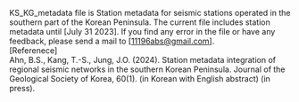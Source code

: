 KS_KG_metadata file is Station metadata for seismic stations operated in the southern part of the Korean Peninsula.
The current file includes station metadata until [July 31 2023].
If you find any error in the file or have any feedback, please send a mail to [11196abs@gmail.com].
<br/>[Referenece]<br/>
Ahn, B.S., Kang, T.-S., Jung, J.O. (2024). Station metadata integration of regional seismic networks in the southern Korean Peninsula. Journal of the Geological Society of Korea, 60(1). (in Korean with English abstract) (in press).
